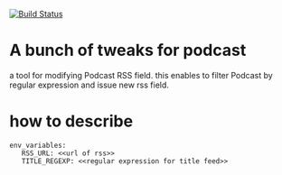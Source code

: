 [![Build Status](https://travis-ci.org/iwag/filtercast.svg?branch=master)](https://travis-ci.org/iwag/filtercast)

A bunch of tweaks for podcast
====

a tool for modifying Podcast RSS field.
this enables to filter Podcast by regular expression and issue new rss field.

how to describe 
===

```
env_variables:
   RSS_URL: <<url of rss>>
   TITLE_REGEXP: <<regular expression for title feed>>
```
